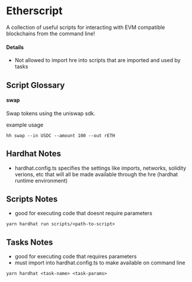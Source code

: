 # Etherscript

A collection of useful scripts for interacting with EVM compatible blockchains from the command line!

#### Details

- Not allowed to import hre into scripts that are imported and used by tasks

## Script Glossary

#### swap

Swap tokens using the uniswap sdk.

example usage

```
hh swap --in USDC --amount 100 --out rETH
```

## Hardhat Notes

- hardhat.config.ts specifies the settings like imports, networks, solidity verions, etc that will all be made available through the hre (hardhat runtime environment)

## Scripts Notes

- good for executing code that doesnt require parameters

```
yarn hardhat run scripts/<path-to-script>
```

## Tasks Notes

- good for executing code that requires parameters
- must import into hardhat.config.ts to make available on command line

```
yarn hardhat <task-name> <task-params>
```
